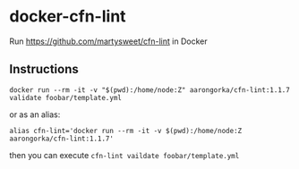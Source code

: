 # docker-cfn-lint
Run https://github.com/martysweet/cfn-lint in Docker

## Instructions
```
docker run --rm -it -v "$(pwd):/home/node:Z" aarongorka/cfn-lint:1.1.7 validate foobar/template.yml
```

or as an alias:

```
alias cfn-lint='docker run --rm -it -v $(pwd):/home/node:Z aarongorka/cfn-lint:1.1.7'
```

then you can execute `cfn-lint vaildate foobar/template.yml`
